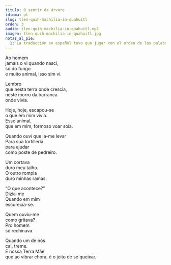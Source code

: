 ```yaml
---
titulo: O sentir da árvore
idioma: pt
slug: tlen-quih-machilia-in-quahuitl
orden: 3
audio: tlen-quih-machilia-in-quahuitl.mp3
imagen: tlen-quih-machilia-in-quahuitl.jpg
notas_al_pie:
  1: La traducción en español tuvo que jugar con el orden de las palabras porque se cuidó mantener la rima en nahuatl.
---
```


Ao homem<br>
jamais o vi quando nasci,<br>
só do fungo<br>
e muito animal, isso sim vi.<br>

Lembro<br>
que nesta terra onde crescia,<br>
neste morro da barranca<br>
onde vivia. <br>

Hoje, hoje, escapou-se<br>
o que em mim vivia.<br>
Esse animal,<br>
que em mim, formoso voar soia.<br>

Quando ouvi que ia-me levar<br>
Para sua tortilleria<br>
para ajudar<br>
como poste de pedreiro.<br>

Um cortava<br>
duro meu talho.<br>
O outro rompia<br>
duro minhas ramas.<br>

“O que acontece?”<br>
Dizia-me<br>
Quando em mim<br>
escurecia-se.<br>

Quem ouviu-me<br>
como gritava?<br>
Pro homem<br>
só rechinava.<br>

Quando um de nós<br>
cai, treme.<br>
É nossa Terra Mãe<br>
que ao vibrar chora, é o jeito de se queixar.<br>
